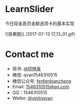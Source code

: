 
# LearnSlider
今日现金首页金额选项卡的基本实现

![效果图](./2017-07-13 17_13_01.gif)

# Contact me
- 简书: [@印林泉](http://www.jianshu.com/u/2af3405e4c97)
- 微信: qvan1546310515
- 微信公众号: [fenfenbiancheng]()
- Email:  1546310515@qq.com
- QQ：1546310515
- Weibo: [@yinlinqvan](http://weibo.com/yinlinqvan)

